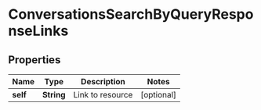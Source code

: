 

# ConversationsSearchByQueryResponseLinks


## Properties

| Name | Type | Description | Notes |
|------------ | ------------- | ------------- | -------------|
|**self** | **String** | Link to resource |  [optional] |



